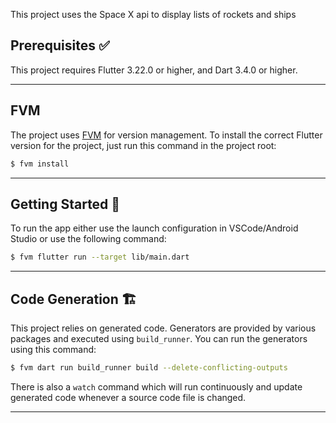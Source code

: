 This project uses the Space X api to display lists of rockets and ships

## Prerequisites ✅

This project requires Flutter 3.22.0 or higher, and Dart 3.4.0 or higher.

---

## FVM

The project uses [FVM](https://fvm.app/) for version management. To install the correct Flutter version for the project, just run this command in the project root:

```bash
$ fvm install
```

---

## Getting Started 🚀

To run the app either use the launch configuration in VSCode/Android Studio or use the following command:

```sh
$ fvm flutter run --target lib/main.dart
```
---

## Code Generation 🏗️

This project relies on generated code. Generators are provided by various packages and executed using `build_runner`. You can run the generators using this command:

```sh
$ fvm dart run build_runner build --delete-conflicting-outputs
```

There is also a `watch` command which will run continuously and update generated code whenever a source code file is changed.

---